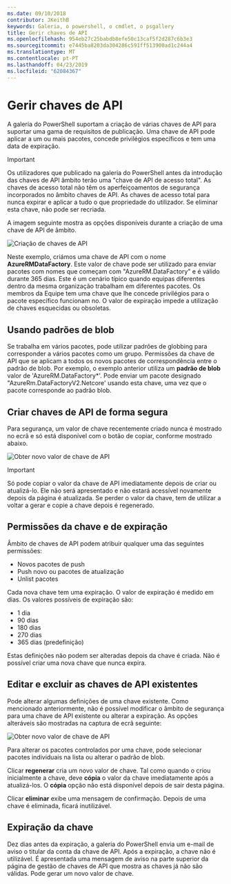 ```yaml
---
ms.date: 09/10/2018
contributor: JKeithB
keywords: Galeria, o powershell, o cmdlet, o psgallery
title: Gerir chaves de API
ms.openlocfilehash: 954eb27c25babdb8efe50c13caf5f2d287c6b3e3
ms.sourcegitcommit: e7445ba8203da304286c591ff513900ad1c244a4
ms.translationtype: MT
ms.contentlocale: pt-PT
ms.lasthandoff: 04/23/2019
ms.locfileid: "62084367"
---
```

# <a name="managing-api-keys"></a>Gerir chaves de API

A galeria do PowerShell suportam a criação de várias chaves de API para suportar uma gama de requisitos de publicação. Uma chave de API pode aplicar a um ou mais pacotes, concede privilégios específicos e tem uma data de expiração.

> [!IMPORTANT]
> Os utilizadores que publicado na galeria do PowerShell antes da introdução das chaves de API âmbito terão uma "chave de API de acesso total". As chaves de acesso total não têm os aperfeiçoamentos de segurança incorporados no âmbito chaves de API. As chaves de acesso total para nunca expirar e aplicar a tudo o que propriedade do utilizador. Se eliminar esta chave, não pode ser recriada.

A imagem seguinte mostra as opções disponíveis durante a criação de uma chave de API de âmbito.

![Criação de chaves de API](../../Images/PSGallery_KeyScoped.png)

Neste exemplo, criámos uma chave de API com o nome **AzureRMDataFactory**. Este valor de chave pode ser utilizado para enviar pacotes com nomes que começam com "AzureRM.DataFactory" e é válido durante 365 dias. Este é um cenário típico quando equipas diferentes dentro da mesma organização trabalham em diferentes pacotes. Os membros da Equipe tem uma chave que lhe concede privilégios para o pacote específico funcionam no.
O valor de expiração impede a utilização de chaves esquecidas ou obsoletas.

## <a name="using-glob-patterns"></a>Usando padrões de blob

Se trabalha em vários pacotes, pode utilizar padrões de globbing para corresponder a vários pacotes como um grupo. Permissões da chave de API que se aplicam a todos os novos pacotes de correspondência entre o padrão de blob. Por exemplo, o exemplo anterior utiliza um **padrão de blob** valor de 'AzureRM.DataFactory*'. Pode enviar um pacote designado "AzureRm.DataFactoryV2.Netcore' usando esta chave, uma vez que o pacote corresponde ao padrão blob.

## <a name="create-api-keys-securely"></a>Criar chaves de API de forma segura

Para segurança, um valor de chave recentemente criado nunca é mostrado no ecrã e só está disponível com o botão de copiar, conforme mostrado abaixo.

![Obter novo valor de chave de API](../../Images/PSGallery_CopyCreatedKey.png)

> [!IMPORTANT]
> Só pode copiar o valor da chave de API imediatamente depois de criar ou atualizá-lo. Ele não será apresentado e não estará acessível novamente depois da página é atualizada. Se perder o valor da chave, tem de utilizar a voltar a gerar e copie a chave depois é regenerado.

## <a name="key-permissions-and-expiration"></a>Permissões da chave e de expiração

Âmbito de chaves de API podem atribuir qualquer uma das seguintes permissões:

- Novos pacotes de push
- Push novo ou pacotes de atualização
- Unlist pacotes

Cada nova chave tem uma expiração. O valor de expiração é medido em dias. Os valores possíveis de expiração são:

- 1 dia
- 90 dias
- 180 dias
- 270 dias
- 365 dias (predefinição)

Estas definições não podem ser alteradas depois da chave é criada. Não é possível criar uma nova chave que nunca expira.

## <a name="editing-and-deleting-existing-api-keys"></a>Editar e excluir as chaves de API existentes

Pode alterar algumas definições de uma chave existente. Como mencionado anteriormente, não é possível modificar o âmbito de segurança para uma chave de API existente ou alterar a expiração. As opções alteráveis são mostradas na captura de ecrã seguinte:

![Obter novo valor de chave de API](../../Images/PSGallery_EditAPIKey.png)

Para alterar os pacotes controlados por uma chave, pode selecionar pacotes individuais na lista ou alterar o padrão de blob.

Clicar **regenerar** cria um novo valor de chave. Tal como quando o criou inicialmente a chave, deve **cópia** o valor da chave imediatamente após a atualizá-los. O **cópia** opção não está disponível depois de sair desta página.

Clicar **eliminar** exibe uma mensagem de confirmação. Depois de uma chave é eliminada, ficará inutilizável.

## <a name="key-expiration"></a>Expiração da chave

Dez dias antes da expiração, a galeria do PowerShell envia um e-mail de aviso o titular da conta da chave de API. Após a expiração, a chave não é utilizável. É apresentada uma mensagem de aviso na parte superior da página de gestão de chaves de API que mostra as chaves já não são válidas. Pode gerar um novo valor de chave.
